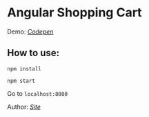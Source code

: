 # Angular Shopping Cart


Demo: 
_[Codepen](http://codepen.io/_danko/full/yJRzVd)_


## How to use:

`npm install`

`npm start`

Go to `localhost:8080`

Author: _[Site](http://dankoknad.github.io)_
